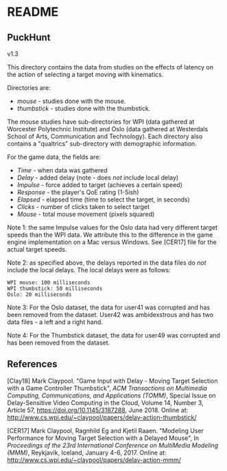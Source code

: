 # README

## PuckHunt

v1.3

This directory contains the data from studies on the effects of
latency on the action of selecting a target moving with kinematics.

Directories are:

+ *mouse* - studies done with the mouse.
+ *thumbstick* - studies done with the thumbstick.

The mouse studies have sub-directories for WPI (data gathered at
Worcester Polytechnic Institute) and Oslo (data gathered at Westerdals
School of Arts, Communication and Technology).  Each directory also
contains a "qualtrics" sub-directory with demographic information.

For the game data, the fields are:

+ *Time* - when data was gathered
+ *Delay* - added delay (note - does *not* include local delay)
+ *Impulse* - force added to target (achieves a certain speed)
+ *Response* - the player's QoE rating (1-5ish)
+ *Elapsed* -  elapsed time (time to select the target, in seconds)
+ *Clicks* - number of clicks taken to select target
+ *Mouse* - total mouse movement (pixels squared)

Note 1: the same Impulse values for the Oslo data had very different
target speeds than the WPI data.  We attribute this to the difference
in the game engine implementation on a Mac versus Windows.  See
[CER17] file for the actual target speeds.

Note 2: as specified above, the delays reported in the data files do
*not* include the local delays. The local delays were as follows:

    WPI mouse: 100 milliseconds  
    WPI thumbstick: 50 milliseconds  
    Oslo: 20 milliseconds

Note 3: For the Oslo dataset, the data for user41 was corrupted and
has been removed from the dataset.  User42 was ambidexstrous and has
two data files - a left and a right hand.

Note 4: For the Thumbstick dataset, the data for user49 was corrupted and
has been removed from the dataset.


## References

[Clay18] Mark Claypool. "Game Input with Delay - Moving Target
Selection with a Game Controller Thumbstick", *ACM Transactions on
Multimedia Computing, Communications, and Applications (TOMM)*,
Special Issue on Delay-Sensitive Video Computing in the Cloud, Volume
14, Number 3, Article 57, <https://doi.org/10.1145/3187288>, June
2018. Online at: <http://www.cs.wpi.edu/~claypool/papers/delay-action-thumbstick/>

[CER17] Mark Claypool, Ragnhild Eg and Kjetil Raaen. "Modeling User
Performance for Moving Target Selection with a Delayed Mouse", In
*Proceedings of the 23rd International Conference on MultiMedia
Modeling (MMM)*, Reykjavik, Iceland, January 4-6, 2017. Online at:
<http://www.cs.wpi.edu/~claypool/papers/delay-action-mmm/>
